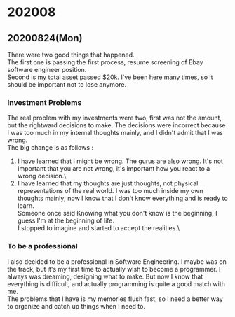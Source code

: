 # 202008

## 20200824(Mon)
There were two good things that happened.\
The first one is passing the first process, resume screening of Ebay software engineer position.\
Second is my total asset passed $20k. I've been here many times, so it should be important not to lose anymore.
### Investment Problems
The real problem with my investments were two, first was not the amount, but the rightward decisions to make. The decisions were incorrect because I was too much in my internal thoughts mainly, and I didn't admit that I was wrong.\
The big change is as follows :
1. I have learned that I might be wrong. The gurus are also wrong. It's not important that you are not wrong, it's important how you react to a wrong decision.\
2. I have learned that my thoughts are just thoughts, not physical representations of the real world. I was too much inside my own thoughts mainly; now I know that I don't know everything and is ready to learn.\
Someone once said Knowing what you don't know is the beginning, I guess I'm at the beginning of life.\
I stopped to imagine and started to accept the realities.\
### To be a professional
I also decided to be a professional in Software Engineering. I maybe was on the track, but it's my first time to actually wish to become a programmer. I always was dreaming, designing what to make. But now I know that everything is difficult, and actually programming is quite a good match with me.\
The problems that I have is my memories flush fast, so I need a better way to organize and catch up things when I need to.
